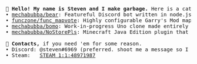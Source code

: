 <pre>
<b>👋 Hello! My name is Steven and I make garbage.</b> Here is a catered selection of that garbage;
• <a href="https://github.com/mechabubba/bear/">mechabubba/bear</a>: Featureful Discord bot written in node.js.
• <a href="https://github.com/funczone/func_mapvote/">funczone/func_mapvote</a>: Highly configurable Garry's Mod map voting addon.
• <a href="https://github.com/mechabubba/bomo/">mechabubba/bomo</a>: Work-in-progress Uno clone made entirely in typescript.
• <a href="https://github.com/mechabubba/NoStorePls/">mechabubba/NoStorePls</a>: Minecraft Java Edition plugin that prevents storage of certain items in certain containers.

<b>💾 Contacts,</b> if you need 'em for some reason.
• Discord: @steven#6969 (preferred. shoot me a message so I know you aren't a bot)
• Steam:   <a href="https://steamcommunity.com/profiles/76561198058209703">STEAM_1:1:48971987</a>
</pre>

[//]: # (i like polar bears)
